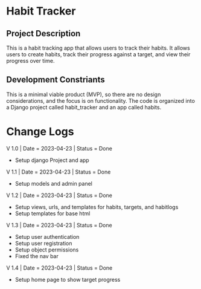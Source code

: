 # Habit Tracker
## Project Description
This is a habit tracking app that allows users to track their habits. It allows users to create habits, track their progress against a target, and view their progress over time.

## Development Constriants
This is a minimal viable product (MVP), so there are no design considerations, and the focus is on functionality. The code is organized into a Django project called habit_tracker and an app called habits.


# Change Logs

V 1.0 | Date = 2023-04-23 | Status = Done 
- Setup django Project and app 

V 1.1 | Date = 2023-04-23 | Status = Done 
- Setup models and admin panel

V 1.2 | Date = 2023-04-23 | Status = Done
- Setup views, urls, and templates for habits, targets, and habitlogs 
- Setup templates for base html

V 1.3 | Date = 2023-04-23 | Status = Done
- Setup user authentication
- Setup user registration
- Setup object permissions
- Fixed the nav bar

V 1.4 | Date = 2023-04-23 | Status = Done
- Setup home page to show target progress
